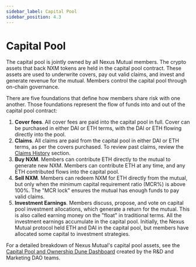 ```yaml
---
sidebar_label: Capital Pool
sidebar_position: 4.3
---
```


# Capital Pool

The capital pool is jointly owned by all Nexus Mutual members. The crypto assets that back NXM tokens are held in the capital pool contract. These assets are used to underwrite covers, pay out valid claims, and invest and generate revenue for the mutual. Members control the capital pool through on-chain governance.

There are five foundations that define how members share risk with one another. Those foundations represent the flow of funds into and out of the capital pool contract: 
1. **Cover fees**. All cover fees are paid into the capital pool in full. Cover can be purchased in either DAI or ETH terms, with the DAI or ETH flowing directly into the pool.
2. **Claims**. All claims are paid from the capital pool in either DAI or ETH terms, as per the covers purchased. To review past claims, review the [Claims History](/overview/claims-history/) section.
3. **Buy NXM**. Members can contribute ETH directly to the mutual to generate new NXM. Members can contribute ETH at any time, and any ETH contributed flows into the capital pool.
4. **Sell NXM**. Members can redeem NXM for ETH directly from the mutual, but only when the minimum capital requirement ratio (MCR%) is above 100%. The "MCR lock" ensures the mutual has enough funds to pay valid claims.
5. **Investment Earnings**. Members discuss, propose, and vote on capital pool investment allocations, which generate a return for the mutual. This is also called earning money on the "float" in traditional terms. All the investment earnings accumulate in the capital pool. Initially, the Nexus Mutual protocol held ETH and DAI in the capital pool, but members have allocated some capital to investment strategies.

For a detailed breakdown of Nexus Mutual's capital pool assets, see the [Capital Pool and Ownership Dune Dashboard](https://dune.com/nexus_mutual/capital-pool-and-ownership) created by the R&D and Marketing DAO teams.
